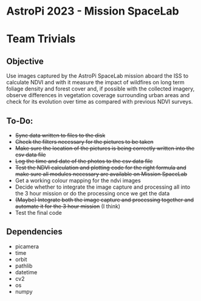 # AstroPi 2023 - Mission SpaceLab
# Team Trivials

## Objective
Use images captured by the AstroPi SpaceLab mission aboard the ISS to calculate NDVI and with it measure the impact of wildfires on long term foliage density and forest cover and, if possible with the collected imagery, observe differences in vegetation coverage surrounding urban areas and check for its evolution over time as compared with previous NDVI surveys.

## To-Do:
- ~~Sync data written to files to the disk~~
- ~~Check the filters necessary for the pictures to be taken~~
- ~~Make sure the location of the pictures is being correctly written into the csv data file~~
- ~~Log the time and date of the photos to the csv data file~~
- ~~Test the NDVI calculation and plotting code for the right formula and make sure all modules necessary are available on Mission SpaceLab~~
- Get a working colour mapping for the ndvi images
- Decide whether to integrate the image capture and processing all into the 3 hour mission or do the processing once we get the data
- ~~(Maybe) Integrate both the image capture and processing together and automate it for the 3 hour mission~~ (I think)
- Test the final code

## Dependencies
- picamera
- time
- orbit
- pathlib
- datetime
- cv2
- os
- numpy
